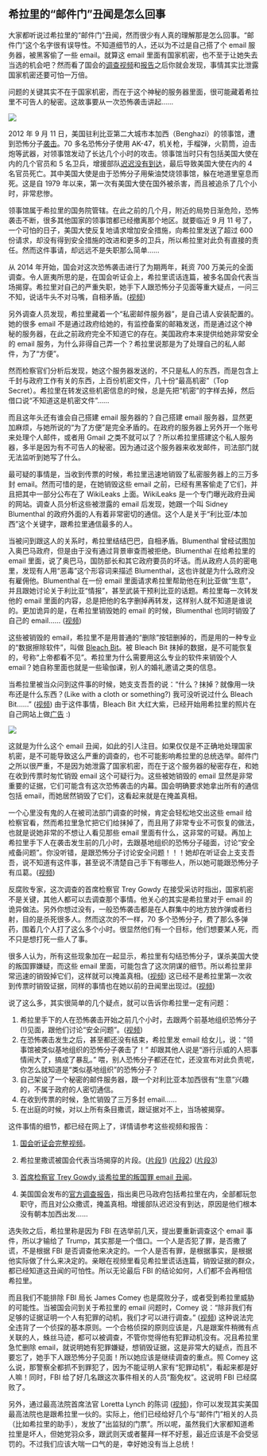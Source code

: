 ## 希拉里的“邮件门”丑闻是怎么回事

大家都听说过希拉里的“邮件门”丑闻，然而很少有人真的理解那是怎么回事。“邮件门”这个名字很有误导性。不知道细节的人，还以为不过是自己搭了个 email 服务器，被黑客偷了一些 email。就算这 email 里面有国家机密，也不至于让她失去当选的机会吧？然而看了国会的[调查视频](https://www.youtube.com/watch?v=6ZokHXwBzUQ)和[报告](https://benghazi.house.gov/NewInfo)之后你就会发现，事情其实比泄露国家机密还要可怕一万倍。

问题的关键其实不在于国家机密，而在于这个神秘的服务器里面，很可能藏着希拉里不可告人的秘密。这故事要从一次恐怖袭击讲起……

![](http://www.yinwang.org/images/benghazi-attack.png)

2012 年 9 月 11 日，美国驻利比亚第二大城市本加西（Benghazi）的领事馆，遭到恐怖分子[袭击](https://en.wikipedia.org/wiki/2012_Benghazi_attack)。70 多名恐怖分子使用 AK-47，机关枪，手榴弹，火箭筒，迫击炮等武器，对领事馆发动了长达几个小时的攻击。领事馆当时只有包括美国大使在内的几个官员和 5 名卫兵，增援部队[迟迟没有到达](https://www.youtube.com/watch?v=zWKJegf5pYc)，最后导致美国大使在内的 4 名官员死亡。其中美国大使是由于恐怖分子用柴油焚烧领事馆，躲在地道里窒息而死。这是自 1979 年以来，第一次有美国大使在国外被杀害，而且被追杀了几个小时，非常悲惨。

领事馆属于希拉里的国务院管辖。在此之前的几个月，附近的局势日渐危险，恐怖袭击不断，很多其他国家的领事馆都已经撤离那个地区。就要临近 9 月 11 号了，一个可怕的日子，美国大使反复地请求增加安全措施，向希拉里发送了超过 600 份请求，却没有得到安全措施的改进和更多的卫兵，所以希拉里对此负有直接的责任。然而这件事请，却远远不是失职那么简单……

从 2014 年开始，国会对这次恐怖袭击进行了为期两年，耗资 700 万美元的全面调查。令人匪夷所思的是，在国会听证会上，希拉里谎话连篇，被多名国会代表当场揭穿。希拉里对自己的严重失职，她手下人跟恐怖分子见面等重大疑点，一问三不知，说话牛头不对马嘴，自相矛盾。([视频](https://www.youtube.com/watch?v=5KTDvFxok9A))

另外调查人员发现，希拉里藏着一个“私密邮件服务器”，是自己请人安装配置的。她的很多 email 不是通过政府给她的，有监控备案的邮箱发送，而是通过这个神秘的服务器，在此之前政府完全不知道它的存在。美国政府本来提供给她非常安全的 email 服务，为什么非得自己弄一个？希拉里说那是为了处理自己的私人邮件，为了“方便”。

然而检察官们分析后发现，她这个服务器发送的，不只是私人的东西，而是包含上千封与政府工作有关的东西，上百份机密文件，几十份“最高机密”（Top Secret）。希拉里在转发这些机密信息的时候，总是先把“机密”的字样去掉，然后借口说“不知道这是机密文件”……

而且这年头还有谁会自己搭建 email 服务器的？自己搭建 email 服务器，显然更加麻烦，与她所说的“为了方便”是完全矛盾的。在政府的服务器上另外开一个账号来处理个人邮件，或者用 Gmail 之类不就可以了？所以希拉里搭建这个私人服务器，多半是因为有不可告人的秘密。因为通过这个服务器来收发邮件，司法部门就无法监听到她写了什么。

最可疑的事情是，当收到传票的时候，希拉里迅速地销毁了私密服务器上的三万多封 email。然而可惜的是，在她销毁这些 email 之前，已经有黑客偷走了它们，并且把其中一部分公布在了 WikiLeaks 上面。WikiLeaks 是一个专门曝光政府丑闻的网站。调查人员分析这些被泄露的 email 后发现，她跟一个叫 Sidney Blumenthal 的政府外面的人有着非常密切的通信。这个人是关于“利比亚/本加西”这个关键字，跟希拉里通信最多的人。

当被问到跟这人的关系时，希拉里结结巴巴，自相矛盾。Blumenthal 曾经试图加入奥巴马政府，但是由于没有通过背景审查而被拒绝。Blumenthal 在给希拉里的 email 里面，说了奥巴马，国防部长和其它政府要员的坏话。而从政府人员的密电里，发现有人用“恶毒”这个形容词来描述 Blumenthal，这也许就是为什么政府没有雇佣他。Blumenthal 在一份 email 里面请求希拉里帮助他在利比亚做“生意”，并且跟她讨论关于利比亚“情报”，甚至武装干预利比亚的话题。希拉里每一次转发他的 email 里面的内容，总是把他的名字删掉再转发，这样别人就不知道是谁说的。更加诡异的是，在希拉里销毁她的 email 的时候，Blumenthal 也同时销毁了自己的 email…… ([视频](https://youtu.be/o_uO0xsudes?t=309))

这些被销毁的 email，希拉里不是用普通的“删除”按钮删掉的，而是用的一种专业的“数据擦除软件”，叫做 [Bleach Bit](https://www.bleachbit.org)。被 Bleach Bit 抹掉的数据，是不可能恢复的，号称“上帝都看不见”。希拉里为什么需要用这么专业的软件来销毁个人 email？她自称里面也就是一些瑜伽课，别人的婚礼邀请之类的信息。

当希拉里被当众问到这件事的时候，她支支吾吾的说：“什么？抹掉？就像用一块布还是什么东西？(Like with a cloth or something?) 我可没听说过什么 Bleach Bit……” ([视频](https://www.youtube.com/watch?v=9Rha6Wamfp0)) 由于这件事情，Bleach Bit 大红大紫，已经开始用希拉里的照片在自己网站上做[广告](https://www.bleachbit.org/cloth-or-something) :)

[![](http://www.yinwang.org/images/hillary-bleach-bit.jpg)](https://www.bleachbit.org/cloth-or-something)

这就是为什么这个 email 丑闻，如此的引人注目。如果仅仅是不正确地处理国家机密，是不可能导致这么严重的调查的，也不可能影响希拉里的总统选举。邮件门之所以很严重，不是因为她泄露了国家机密，而在于这个服务器的秘密存在，和她在收到传票时匆忙销毁 email 这个可疑行为。这些被她销毁的 email 显然是非常重要的证据，它们可能含有这次恐怖袭击的内幕。国会明确要求她拿出所有的通信包括 email，而她居然销毁了它们，这看起来就是在掩盖真相。

一个心里没有鬼的人在被司法部门调查的时候，肯定会轻松地交出这些 email 给检察官看，然而希拉里急忙把它们给抹掉了，而且用了非常专业不可恢复的做法，也就是说她非常的不想让人看见那些 email 里面有什么，这非常的可疑。再加上希拉里手下人在袭击发生前的几小时，去跟基地组织的恐怖分子碰面，讨论“安全戒备问题”。你没听错，是跟恐怖分子讨论安全问题！！！她却在听证会上支支吾吾，说不知道有这件事，甚至说不清楚自己手下有哪些人，所以她可能跟恐怖分子有瓜葛。([视频](https://youtu.be/5KTDvFxok9A?t=490))

反腐败专家，这次调查的首席检察官 Trey Gowdy 在接受采访时指出，国家机密不是关键，其他人都可以去调查那个事情。他关心的其实是希拉里对于 email 的诡异做法。另外你想过没有，一般恐怖袭击都是在人群集中的地方放炸弹或者扫射，目的是杀死很多人。然而这次的不一样，70 多个恐怖分子，费了那么多弹药，围着几个人打了这么多个小时。很显然他们有一个目标，他们想要某人死，而不只是想打死一些人了事。

很多人认为，所有这些现象加在一起显示，希拉里有勾结恐怖分子，谋杀美国大使的叛国罪嫌疑，而这些 email 里面，可能包含了这次阴谋的细节。所以希拉里非常迅速的销毁掉它们，这样就可以掩盖真相。([视频](https://www.youtube.com/watch?v=FxhnL23xcDg)) 这已经不是希拉里第一次收到传票时销毁证据，同样的事情也在她以前的丑闻里出现过。([视频](https://www.youtube.com/watch?v=a-xjiXfJ58Q))

说了这么多，其实很简单的几个疑点，就可以告诉你希拉里一定有问题：

1.  希拉里手下的人在恐怖袭击开始之前几个小时，去跟两个前基地组织恐怖分子(!)见面，跟他们讨论“安全问题”。([视频](https://www.youtube.com/watch?v=5KTDvFxok9A))
2.  在恐怖袭击发生之后，甚至都还没有结束，希拉里发 email 给女儿，说：“领事馆被类似基地组织的恐怖分子袭击了！” 却跟其他人说是“游行示威的人把事情闹大了，搞成了暴乱。” 喂，别人恐怖分子都还在忙，还没宣布对此负责呢，你怎么就知道是“类似基地组织”的恐怖分子？
3.  自己架设了一个秘密的邮件服务器，跟一个对利比亚本加西很有“生意”兴趣的，不属于政府的人密切通信。
4.  在收到传票的时候，急忙销毁了三万多封 email……
5.  在出庭的时候，对以上所有条目撒谎，跟证据对不上，当场被揭穿。

这件事情的细节，都已经在网上了，详情请参考这些视频和报告：

1.  [国会听证会完整视频](https://www.youtube.com/watch?v=6ZokHXwBzUQ)。

2.  希拉里撒谎被国会代表当场揭穿的片段。([片段1](https://www.youtube.com/watch?v=5KTDvFxok9A)) ([片段2](https://www.youtube.com/watch?v=dCdJIiBPJeg)) ([片段3](https://www.youtube.com/watch?v=o_uO0xsudes))

3.  [首席检察官 Trey Gowdy 谈希拉里的叛国罪 email 丑闻](https://www.youtube.com/watch?v=FxhnL23xcDg)。

4.  美国国会发布的[官方调查报告](https://benghazi.house.gov/NewInfo)，指出奥巴马政府包括希拉里在内，全部都玩忽职守，而且对公众撒谎，掩盖真相。增援部队迟迟没有到达，原因是他们根本没有朝本加西出发……

选失败之后，希拉里称是因为 FBI 在选举前几天，提出要重新调查这个 email 事件，所以才输给了 Trump，其实那是一个借口。一个人是否犯了罪，是否撒了谎，不是根据 FBI 是否调查他来决定的。一个人是否有罪，是根据事实，是根据他实际做了什么来决定的。亲眼在视频里看见希拉里谎话连篇，销毁证据的群众，都已经知道这丑闻的可怕性。所以无论最后 FBI 的结论如何，人们都不会再相信希拉里。

而且我们不能排除 FBI 局长 James Comey 也是腐败分子，或者受到希拉里威胁的可能性。当被国会问到关于希拉里的 email 问题时，Comey 说：“除非我们有足够的证据证明一个人有犯罪的动机，我们才可以进行调查。” ([视频](https://www.youtube.com/watch?v=3GkOcFV6Azk)) 这种说法完全违背了一个侦探的基本原则。一个合格侦探的原则应该是，凡是跟案件稍微有点关联的人，蛛丝马迹，都可以被调查，不管你觉得他有犯罪动机没有。况且希拉里急忙删除 email，就说明她有犯罪嫌疑，想销毁证据，这是非常大的疑点，而且不要忘了，她手下人跟恐怖分子见面！所以她应该是继续调查的重点。照 Comey 这么说，那警察全都抓不到罪犯了，因为不能证明人家有“犯罪动机”，看起来都是好人嘛！同时，FBI 给了好几名跟这次事件相关的人员“豁免权”。这说明 FBI 已经腐败了。

另外，通过最高法院首席法官 Loretta Lynch 的陈词 ([视频](https://www.youtube.com/watch?v=I4gdhnSNDEw))，你可以发现其实美国最高法院也是跟希拉里一伙的。实际上，他们已经给好几个与“邮件门”相关的人员（比如希拉里的助手），发放了“出监狱的门票”。所以呢，虽然我们大家都知道希拉里是坏人，但她党羽众多，跟武则天或者鳌拜一样不好惹，最近应该是不会受惩罚的。不过我们应该大喘一口气的是，幸好她没有当上总统！
